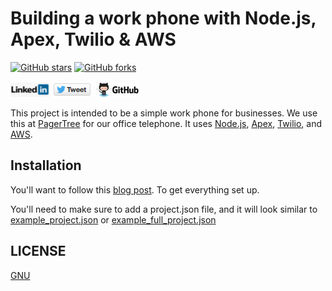 # Building a work phone with Node.js, Apex, Twilio & AWS

[![GitHub stars](https://img.shields.io/github/stars/badges/shields.svg?style=social&label=Stars)]()
[![GitHub forks](https://img.shields.io/github/forks/badges/shields.svg?style=social&label=Fork)]()

[![LinkedIn](https://raw.githubusercontent.com/USDevOps/mywechat-slack-group/master/images/linkedin.png)](https://www.linkedin.com/in/austin-miller-b2b43b36/) [![Twitter](https://raw.githubusercontent.com/USDevOps/mywechat-slack-group/master/images/twitter.png)](https://twitter.com/armiiller)  [![Github](https://raw.githubusercontent.com/USDevOps/mywechat-slack-group/master/images/github.png)](https://github.com/armiiller)

This project is intended to be a simple work phone for businesses. We use this at [PagerTree](https://pagertree.com) for our office telephone. It uses [Node.js](https://nodejs.org/), [Apex](https://github.com/apex/apex), [Twilio](https://www.twilio.com/), and [AWS](https://aws.amazon.com/).

## Installation
You'll want to follow this [blog post](https://medium.com/@armiiller/building-a-work-phone-with-node-js-apex-twilio-aws-6c857492ffd1). To get everything set up.

You'll need to make sure to add a project.json file, and it will look similar to [example_project.json](example_project.json) or [example_full_project.json](example_full_project.json)

## LICENSE
[GNU](LICENSE)

